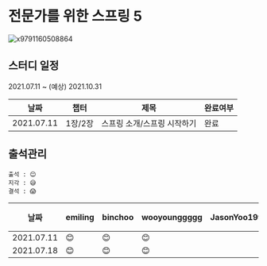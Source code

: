 # 전문가를 위한 스프링 5

![x9791160508864](https://user-images.githubusercontent.com/30731518/124165716-159a6680-dadd-11eb-9d01-16bc609f11bd.jpg)


## 스터디 일정
2021.07.11 ~ (예상) 2021.10.31

|날짜|챕터|제목|완료여부|
|------|---|---|---|
|2021.07.11|1장/2장|스프링 소개/스프링 시작하기|완료|

## 출석관리

```
출석 : 😊
지각 : 😅
결석 : 😱
```

|날짜|emiling|binchoo|wooyounggggg|JasonYoo1995|서기|목차 이슈|
|------|---|---|---|---|---|---|
|2021.07.11|😊|😊|😊||@emiling|[#3](https://github.com/caffeine-library/pro-spring-5/issues/3)|
|2021.07.18|😊|😊|😊||@wooyounggggg|[#10](https://github.com/caffeine-library/pro-spring-5/issues/10)|

